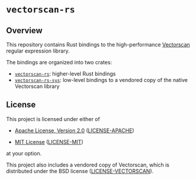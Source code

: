 # `vectorscan-rs`

## Overview

This repository contains Rust bindings to the high-performance [Vectorscan](https://github.com/Vectorcamp/vectorscan) regular expression library.

The bindings are organized into two crates:

- [`vectorscan-rs`](vectorscan-rs): higher-level Rust bindings
- [`vectorscan-rs-sys`](vectorscan-rs-sys): low-level bindings to a vendored copy of the native Vectorscan library


## License

This project is licensed under either of

- [Apache License, Version 2.0](https://www.apache.org/licenses/LICENSE-2.0)
  ([LICENSE-APACHE](LICENSE-APACHE))

- [MIT License](https://opensource.org/licenses/MIT)
  ([LICENSE-MIT](LICENSE-MIT))

at your option.

This project also includes a vendored copy of Vectorscan, which is distributed under the BSD license ([LICENSE-VECTORSCAN](LICENSE-VECTORSCAN)).

